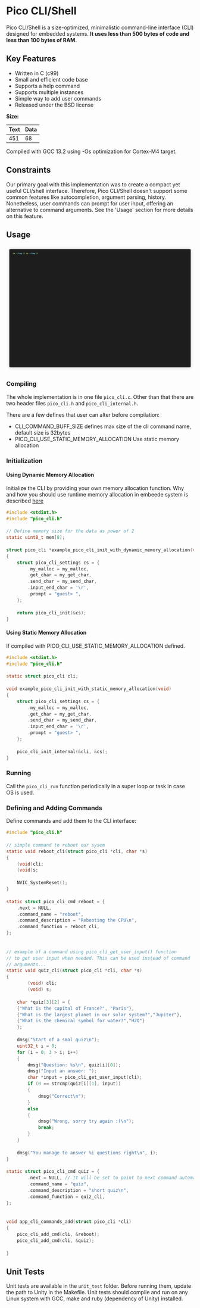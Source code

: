 # Pico CLI/Shell

Pico CLI/Shell is a size-optimized, minimalistic command-line interface (CLI) designed for embedded systems. **It uses less than 500 bytes of code and less than 100 bytes of RAM.**

## Key Features 

- Written in C (c99)
- Small and efficient code base
- Supports a help command
- Supports multiple instances
- Simple way to add user commands
- Released under the BSD license

**Size:**

| Text | Data |
|------|------|
| 451  | 68   |

Compiled with GCC 13.2 using -Os optimization for Cortex-M4 target.

## Constraints

Our primary goal with this implementation was to create a compact yet useful CLI/shell interface. Therefore, Pico CLI/Shell doesn't support some common features like autocompletion, argument parsing, history. Nonetheless, user commands can prompt for user input, offering an alternative to command arguments. See the 'Usage' section for more details on this feature.

## Usage
![example of pico cli usage](./pico_cli_usage.gif)

### Compiling
The whole implementation is in one file `pico_cli.c`. Other than that there are 
two header files `pico_cli.h` and `pico_cli_internal.h`.

There are a few defines that user can alter before compilation:
* CLI_COMMAND_BUFF_SIZE defines max size of the cli command name,
  default size is 32bytes
* PICO_CLI_USE_STATIC_MEMORY_ALLOCATION Use static memory allocation

### Initialization

#### Using Dynamic Memory Allocation

Initialize the CLI by providing your own memory allocation
function. Why and how you should use runtime memory allocation in
embeede system is described [here](https://github.com/IzidorM/fw_memory_allocator)

```c
#include <stdint.h>
#include "pico_cli.h"

// Define memory size for the data as power of 2
static uint8_t mem[8];

struct pico_cli *example_pico_cli_init_with_dynamic_memory_allocation(void)
{
    struct pico_cli_settings cs = {
        .my_malloc = my_malloc,
        .get_char = my_get_char,
        .send_char = my_send_char,
        .input_end_char = '\r',
        .prompt = "guest> ",
    };

    return pico_cli_init(&cs);
}
```

#### Using Static Memory Allocation

If compiled with PICO_CLI_USE_STATIC_MEMORY_ALLOCATION defined.

```c
#include <stdint.h>
#include "pico_cli.h"

static struct pico_cli cli;

void example_pico_cli_init_with_static_memory_allocation(void)
{
    struct pico_cli_settings cs = {
        .my_malloc = my_malloc,
        .get_char = my_get_char,
        .send_char = my_send_char,
        .input_end_char = '\r',
        .prompt = "guest> ",
    };

    pico_cli_init_internal(&cli, &cs);
}
```

### Running

Call the `pico_cli_run` function periodically in a super loop or task in case OS is used.

### Defining and Adding Commands

Define commands and add them to the CLI interface:

```c
#include "pico_cli.h"

// simple command to reboot our sysem
static void reboot_cli(struct pico_cli *cli, char *s)
{
    (void)cli;
    (void)s;

    NVIC_SystemReset();
}

static struct pico_cli_cmd reboot = {
    .next = NULL,
    .command_name = "reboot",
    .command_description = "Rebooting the CPU\n",
    .command_function = reboot_cli,
};


// example of a command using pico_cli_get_user_input() function
// to get user input when needed. This can be used instead of command
// arguments...
static void quiz_cli(struct pico_cli *cli, char *s)
{
        (void) cli;
        (void) s;

	char *quiz[3][2] = {
	{"What is the capital of France?", "Paris"},
	{"What is the largest planet in our solar system?","Jupiter"},
	{"What is the chemical symbol for water?","H2O"}
	};

	dmsg("Start of a smal quiz\n");		
	uint32_t i = 0;
	for (i = 0; 3 > i; i++)
	{
		dmsg("Question: %s\n", quiz[i][0]);
		dmsg("Input an answer: ");
		char *input = pico_cli_get_user_input(cli);
		if (0 == strcmp(quiz[i][1], input))
		{
			dmsg("Correct\n");
		}
		else
		{
			dmsg("Wrong, sorry try again :(\n");
			break;
		}
	}

	dmsg("You manage to answer %i questions right\n", i);
}

static struct pico_cli_cmd quiz = {
        .next = NULL, // It will be set to point to next command automaticaly
        .command_name = "quiz",
        .command_description = "short quiz\n",
        .command_function = quiz_cli,
};


void app_cli_commands_add(struct pico_cli *cli)
{
	pico_cli_add_cmd(cli, &reboot);
	pico_cli_add_cmd(cli, &quiz);

}

```

## Unit Tests

Unit tests are available in the `unit_test` folder. Before running them, update the path to Unity in the Makefile. Unit tests should compile and run on any Linux system with GCC, make and ruby (dependency of Unity) installed.
